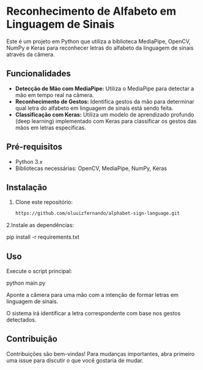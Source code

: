 # Reconhecimento de Alfabeto em Linguagem de Sinais

Este é um projeto em Python que utiliza a biblioteca MediaPipe, OpenCV, NumPy e Keras para reconhecer letras do alfabeto da linguagem de sinais através da câmera.

## Funcionalidades

- **Detecção de Mão com MediaPipe:** Utiliza o MediaPipe para detectar a mão em tempo real na câmera.
- **Reconhecimento de Gestos:** Identifica gestos da mão para determinar qual letra do alfabeto em linguagem de sinais está sendo feita.
- **Classificação com Keras:** Utiliza um modelo de aprendizado profundo (deep learning) implementado com Keras para classificar os gestos das mãos em letras específicas.

## Pré-requisitos

- Python 3.x
- Bibliotecas necessárias: OpenCV, MediaPipe, NumPy, Keras

## Instalação

1. Clone este repositório:

   ```bash
   https://github.com/oluuizfernando/alphabet-sign-language.git

2.Instale as dependências:

  pip install -r requirements.txt

## Uso

Execute o script principal:

python main.py

Aponte a câmera para uma mão com a intenção de formar letras em linguagem de sinais.

O sistema irá identificar a letra correspondente com base nos gestos detectados.

## Contribuição
Contribuições são bem-vindas! Para mudanças importantes, abra primeiro uma issue para discutir o que você gostaria de mudar.
